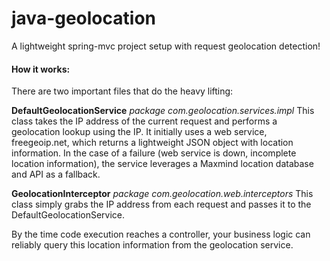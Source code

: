 java-geolocation
=================

A lightweight spring-mvc project setup with request geolocation detection!

#### How it works:

There are two important files that do the heavy lifting:

**DefaultGeolocationService** 
*package com.geolocation.services.impl*
This class takes the IP address of the current request and performs a geolocation lookup using the IP. It initially uses a web service, freegeoip.net, which returns a lightweight JSON object with location information. In the case of a failure (web service is down, incomplete location information), the service leverages a Maxmind location database and API as a fallback.

**GeolocationInterceptor**
*package com.geolocation.web.interceptors*
This class simply grabs the IP address from each request and passes it to the DefaultGeolocationService.

By the time code execution reaches a controller, your business logic can reliably query this location information from the geolocation service.
